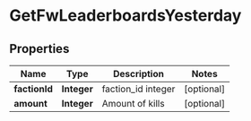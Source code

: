 
# GetFwLeaderboardsYesterday

## Properties
Name | Type | Description | Notes
------------ | ------------- | ------------- | -------------
**factionId** | **Integer** | faction_id integer |  [optional]
**amount** | **Integer** | Amount of kills |  [optional]




